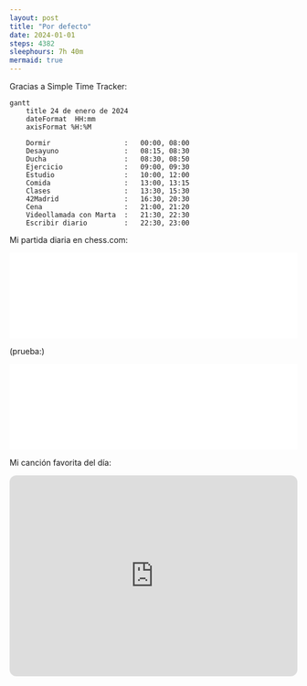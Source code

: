 ```yaml
---
layout: post
title: "Por defecto"
date: 2024-01-01
steps: 4382
sleephours: 7h 40m
mermaid: true
---
```

Gracias a Simple Time Tracker:
```mermaid
gantt
    title 24 de enero de 2024
    dateFormat  HH:mm
    axisFormat %H:%M
    
    Dormir                  :   00:00, 08:00
    Desayuno                :   08:15, 08:30
    Ducha                   :   08:30, 08:50
    Ejercicio               :   09:00, 09:30
    Estudio                 :   10:00, 12:00
    Comida                  :   13:00, 13:15
    Clases                  :   13:30, 15:30
    42Madrid                :   16:30, 20:30
    Cena                    :   21:00, 21:20
    Videollamada con Marta  :   21:30, 22:30
    Escribir diario         :   22:30, 23:00
```

Mi partida diaria en chess.com:

<iframe id="11443449" allowtransparency="true" frameborder="0" style="width:100%;border:none;" src="//www.chess.com/emboard?id=11443449"></iframe>
<script>
  window.addEventListener("message", e => {
    e['data'] && "11443449" === e['data']['id'] && document.getElementById(`${e['data']['id']}`) && (document.getElementById(`${e['data']['id']}`).style.height = `${e['data']['frameHeight']+30}px`);
  });
</script>

(prueba:)
<iframe id="7118240" allowtransparency="true" frameborder="0" style="width:100%;border:none;" src="//www.chess.com/emboard?id=7118240"></iframe><script>window.addEventListener("message",e=>{e['data']&&"7118240"===e['data']['id']&&document.getElementById(`${e['data']['id']}`)&&(document.getElementById(`${e['data']['id']}`).style.height=`${e['data']['frameHeight']+30}px`)});</script>

Mi canción favorita del día:

<iframe style="border-radius:12px" src="https://open.spotify.com/embed/track/09Y3MAXfzUEFcQdbZUurEM?utm_source=generator" width="100%" height="352" frameBorder="0" allowfullscreen="" allow="autoplay; clipboard-write; encrypted-media; fullscreen; picture-in-picture" loading="lazy"></iframe>
